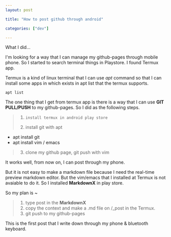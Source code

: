 ```yaml
---
layout: post

title: "How to post github through android"

categories: ["dev"]

---
```


What I did...

I'm looking for a way that I can manage my github-pages through mobile phone.
So I started to search terminal things in Playstore. I found Termux app.

Termux is a kind of linux terminal that I can use *apt* command so that I can install some apps in which exists in apt list that the termux supports.

```
apt list
```

The one thing that I get from termux app  is there is a way that I can use **GIT PULL/PUSH** to my github-pages.
So I did as the following steps.

> 1.     install termux in android play store
> 2. install git with apt 
 - apt install git
 - apt install vim / emacs
> 3. clone my github page, git push with vim

It works well, from now on, I can post through my phone. 

But it is not easy to make a markdown file because I need the real-time preview markdown editor. But the vim/emacs that I installed at Termux is not avaiable to do it.
So I installed **MarkdownX** in play store.

So my plan is ~

> 1.  type post in the **MarkdownX**
> 2. copy the context and make a .md file on /_post  in the Termux.
> 3.  git push to my github-pages



This is the first post that I write down through my phone & bluetooth keyboard.











